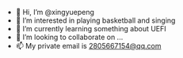 - 👋 Hi, I’m @xingyuepeng
- 👀 I’m interested in playing basketball and singing
- 🌱 I’m currently learning something about UEFI
- 💞️ I’m looking to collaborate on ...
- 📫 My private email is 2805667154@qq.com

<!---
xingyuepeng/xingyuepeng is a ✨ special ✨ repository because its `README.md` (this file) appears on your GitHub profile.
You can click the Preview link to take a look at your changes.
--->
